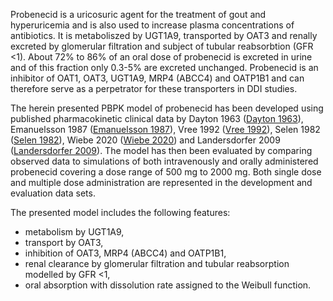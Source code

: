 Probenecid is a uricosuric agent for the treatment of gout and hyperuricemia and is also used to increase plasma concentrations of antibiotics. It is metaboliszed by UGT1A9, transported by OAT3 and renally excreted by glomerular filtration and subject of tubular reabsorbtion (GFR <1). About 72% to 86% of an oral dose of probenecid is excreted in urine and of this fraction only 0.3-5% are excreted unchanged. Probenecid is an inhibitor of OAT1, OAT3, UGT1A9, MRP4 (ABCC4) and OATP1B1 and can therefore serve as a perpetrator for these transporters in DDI studies. 

The herein presented PBPK model of probenecid has been developed using published pharmacokinetic clinical data by Dayton 1963 ([Dayton 1963](#5-references)), Emanuelsson 1987 ([Emanuelsson 1987](#5-references)), Vree 1992 ([Vree 1992](#5-references)), Selen 1982 ([Selen 1982](#5-references)), Wiebe 2020 ([Wiebe 2020](#5-references)) and Landersdorfer 2009 ([Landersdorfer 2009](#5-references)). 
The model has then been evaluated by comparing observed data to simulations of both intravenously and orally administered probenecid covering a dose range of 500 mg to 2000 mg. Both single dose and multiple dose administration are represented in the development and evaluation data sets. 

The presented model includes the following features:

- metabolism by UGT1A9,
- transport by OAT3,
- inhibition of OAT3, MRP4 (ABCC4) and OATP1B1,
- renal clearance by glomerular filtration and tubular reabsorption modelled by GFR <1,
- oral absorption with dissolution rate assigned to the Weibull function.
